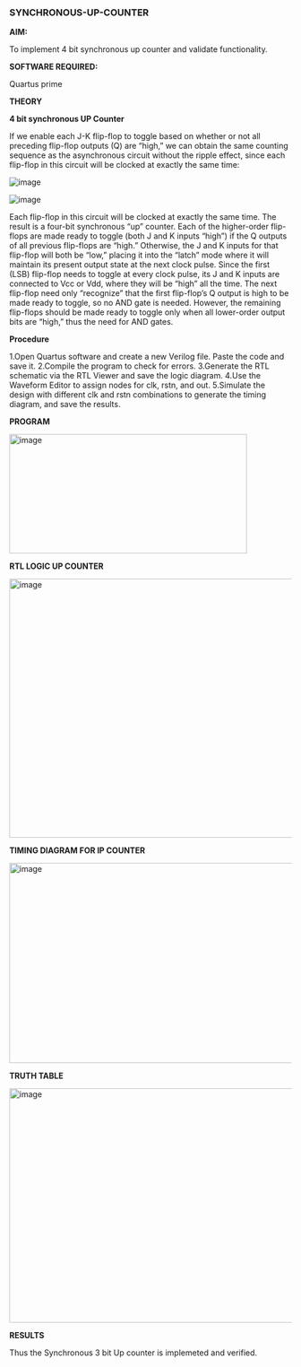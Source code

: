 ### SYNCHRONOUS-UP-COUNTER

**AIM:**

To implement 4 bit synchronous up counter and validate functionality.

**SOFTWARE REQUIRED:**

Quartus prime

**THEORY**

**4 bit synchronous UP Counter**

If we enable each J-K flip-flop to toggle based on whether or not all preceding flip-flop outputs (Q) are “high,” we can obtain the same counting sequence as the asynchronous circuit without the ripple effect, since each flip-flop in this circuit will be clocked at exactly the same time:

![image](https://github.com/naavaneetha/SYNCHRONOUS-UP-COUNTER/assets/154305477/d5db3fa0-e413-404c-b80e-b2f39d82e7e8)


![image](https://github.com/naavaneetha/SYNCHRONOUS-UP-COUNTER/assets/154305477/52cb61eb-d04b-442d-810c-31185a68410b)

Each flip-flop in this circuit will be clocked at exactly the same time.
The result is a four-bit synchronous “up” counter. Each of the higher-order flip-flops are made ready to toggle (both J and K inputs “high”) if the Q outputs of all previous flip-flops are “high.”
Otherwise, the J and K inputs for that flip-flop will both be “low,” placing it into the “latch” mode where it will maintain its present output state at the next clock pulse.
Since the first (LSB) flip-flop needs to toggle at every clock pulse, its J and K inputs are connected to Vcc or Vdd, where they will be “high” all the time.
The next flip-flop need only “recognize” that the first flip-flop’s Q output is high to be made ready to toggle, so no AND gate is needed.
However, the remaining flip-flops should be made ready to toggle only when all lower-order output bits are “high,” thus the need for AND gates.

**Procedure**

1.Open Quartus software and create a new Verilog file. Paste the code and save it.
2.Compile the program to check for errors.
3.Generate the RTL schematic via the RTL Viewer and save the logic diagram.
4.Use the Waveform Editor to assign nodes for clk, rstn, and out.
5.Simulate the design with different clk and rstn combinations to generate the timing diagram, and save the results. 

**PROGRAM**

<img width="424" height="213" alt="image" src="https://github.com/user-attachments/assets/4f8d71d5-223d-4c89-8ade-0a98303eeeb9" />



**RTL LOGIC UP COUNTER**

<img width="653" height="462" alt="image" src="https://github.com/user-attachments/assets/e008d932-9298-4910-906e-796bf8b9c2d4" />


**TIMING DIAGRAM FOR IP COUNTER**

<img width="1883" height="357" alt="image" src="https://github.com/user-attachments/assets/b357885f-21a9-42b6-80e1-adfcfa86c9b4" />


**TRUTH TABLE**

<img width="838" height="418" alt="image" src="https://github.com/user-attachments/assets/945a9ade-e5eb-477c-a7a8-34029f8d1ea3" />


**RESULTS**

Thus the Synchronous 3 bit Up counter is implemeted and verified.
